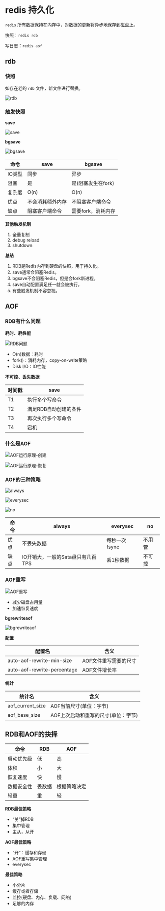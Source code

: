 # redis 持久化

`redis` 所有数据保持在内存中，对数据的更新将异步地保存到磁盘上。

快照：`redis rdb`

写日志：`redis aof`

## rdb

### 快照

如存在老的 `rdb` 文件，新文件进行替换。

![rdb](assets/5-1.png)

### 触发快照

**save**

![save](assets/5-2.png)

**bgsave**

![bgsave](assets/5-3.png)


| 命令 | save | bgsave |
| --- | --- | --- |
| IO类型 | 同步 | 异步 |
| 阻塞 | 是 | 是(阻塞发生在fork) |
| 复杂度 | O(n) | O(n) |
| 优点 | 不会消耗额外内存 | 不阻塞客户端命令 |
| 缺点 | 阻塞客户端命令 | 需要fork，消耗内存 |

**其他触发机制**

1. 全量复制
2. debug reload
3. shutdown

**总结**

1. RDB是Redis内存到硬盘的快照，用于持久化。
2. save通常会阻塞Redis。
3. bgsave不会阻塞Redis，但是会fork新进程。
4. save自动配置满足任一就会被执行。
5. 有些触发机制不容忽视。

## AOF

### RDB有什么问题

**耗时、耗性能**

![RDB问题](assets/5-4.png)

- O(n)数据：耗时
- fork()：消耗内存，copy-on-write策略
- Disk I/O：IO性能

**不可控、丢失数据**

| 时间戳 | save |
| --- | --- |
| T1 | 执行多个写命令 |
| T2 | 满足RDB自动创建的条件 |
| T3 | 再次执行多个写命令 |
| T4 | 宕机 |

### 什么是AOF

![AOF运行原理-创建](assets/5-5.png)

![AOF运行原理-恢复](assets/5-6.png)

### AOF的三种策略

![always](assets/5-7.png)

![everysec](assets/5-8.png)

![no](assets/5-9.png)

| 命令 | always | everysec | no |
| --- | --- | --- | --- |
| 优点 | 不丢失数据 | 每秒一次fsync | 不用管 |
| 缺点 | IO开销大，一般的Sata盘只有几百TPS | 丢1秒数据 | 不可控 |

### AOF重写

![AOF重写](assets/5-10.png)

- 减少磁盘占用量
- 加速恢复速度

**bgrewriteaof**

![bgrewriteaof](assets/5-11.png)

**配置**

| 配置名 | 含义 |
| --- | --- |
| auto-aof-rewrite-min-size | AOF文件重写需要的尺寸 |
| auto-aof-rewrite-percentage | AOF文件增长率 |

**统计**

| 统计名 | 含义 |
| --- | --- |
| aof_current_size | AOF当前尺寸(单位：字节) |
| aof_base_size | AOF上次启动和重写的尺寸(单位：字节) |

## RDB和AOF的抉择

| 命令 | RDB | AOF |
| --- | --- | --- |
| 启动优先级 | 低 | 高 |
| 体积 | 小 | 大 |
| 恢复速度 | 快 | 慢 |
| 数据安全性 | 丢数据 | 根据策略决定 |
| 轻重 | 重 | 轻 |

**RDB最佳策略**

- “关”掉RDB
- 集中管理
- 主从，从开

**AOF最佳策略**

- “开”：缓存和存储
- AOF重写集中管理
- everysec

**最佳策略**

- 小分片
- 缓存或者存储
- 监控(硬盘、内存、负载、网络)
- 足够的内存